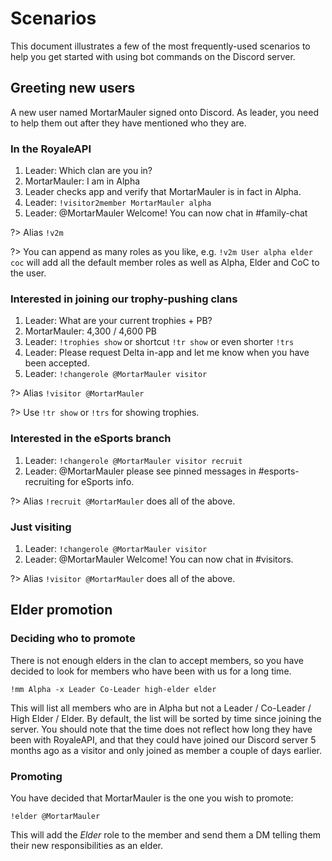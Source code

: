 # Scenarios

This document illustrates a few of the most frequently-used scenarios to help you get started with using bot commands on the Discord server.

## Greeting new users

A new user named MortarMauler signed onto Discord. As leader, you need to help them out after they have mentioned who they are.

### In the RoyaleAPI

1. Leader: Which clan are you in?
2. MortarMauler: I am in Alpha
3. Leader checks app and verify that MortarMauler is in fact in Alpha.
4. Leader: `!visitor2member MortarMauler alpha`
5. Leader: @MortarMauler Welcome! You can now chat in #family-chat

?> Alias `!v2m`

?> You can append as many roles as you like, e.g. `!v2m User alpha elder coc` will add all the default member roles as well as Alpha, Elder and CoC to the user.

### Interested in joining our trophy-pushing clans

1. Leader: What are your current trophies + PB?
2. MortarMauler: 4,300 / 4,600 PB
3. Leader:  `!trophies show` or shortcut `!tr show` or even shorter `!trs`
4. Leader: Please request Delta in-app and let me know when you have been accepted.
5. Leader: `!changerole @MortarMauler visitor`

?> Alias `!visitor @MortarMauler`

?> Use `!tr show` or `!trs` for showing trophies.

### Interested in the eSports branch

1. Leader: `!changerole @MortarMauler visitor recruit`
2. Leader: @MortarMauler please see pinned messages in #esports-recruiting for eSports info.

?> Alias `!recruit @MortarMauler` does all of the above.

### Just visiting

1. Leader: `!changerole @MortarMauler visitor`
2. Leader: @MortarMauler Welcome! You can now chat in #visitors.

?> Alias `!visitor @MortarMauler` does all of the above.

## Elder promotion

### Deciding who to promote

There is not enough elders in the clan to accept members, so you have decided to look for members who have been with us for a long time.

`!mm Alpha -x Leader Co-Leader high-elder elder`

This will list all members who are in Alpha but not a Leader / Co-Leader / High Elder / Elder. By default, the list will be sorted by time since joining the server. You should note that the time does not reflect how long they have been with RoyaleAPI, and that they could have joined our Discord server 5 months ago as a visitor and only joined as member a couple of days earlier.

### Promoting

You have decided that MortarMauler is the one you wish to promote:

`!elder @MortarMauler`

This will add the _Elder_ role to the member and send them a DM telling them their new responsibilities as an elder.
